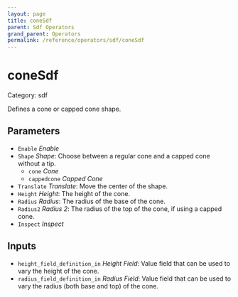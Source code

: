 ```yaml
---
layout: page
title: coneSdf
parent: Sdf Operators
grand_parent: Operators
permalink: /reference/operators/sdf/coneSdf
---
```


# coneSdf

Category: sdf



Defines a cone or capped cone shape.

## Parameters

* `Enable` *Enable*
* `Shape` *Shape*: Choose between a regular cone and a capped cone without a tip.
  * `cone` *Cone*
  * `cappedcone` *Capped Cone*
* `Translate` *Translate*: Move the center of the shape.
* `Height` *Height*: The height of the cone.
* `Radius` *Radius*: The radius of the base of the cone.
* `Radius2` *Radius 2*: The radius of the top of the cone, if using a capped cone.
* `Inspect` *Inspect*

## Inputs

* `height_field_definition_in` *Height Field*: Value field that can be used to vary the height of the cone.
* `radius_field_definition_in` *Radius Field*: Value field that can be used to vary the radius (both base and top) of the cone.